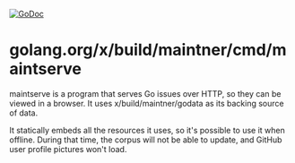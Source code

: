 [![GoDoc](https://godoc.org/golang.org/x/build/maintner/cmd/maintserve?status.svg)](https://godoc.org/golang.org/x/build/maintner/cmd/maintserve)

# golang.org/x/build/maintner/cmd/maintserve

maintserve is a program that serves Go issues over HTTP, so they can be
viewed in a browser. It uses x/build/maintner/godata as its backing
source of data.

It statically embeds all the resources it uses, so it's possible to use
it when offline. During that time, the corpus will not be able to update,
and GitHub user profile pictures won't load.

